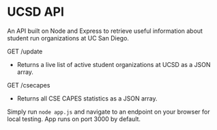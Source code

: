 # UCSD API 
An API built on Node and Express to retrieve useful information about student run organizations at UC San Diego. 

GET /update
- Returns a live list of active student organizations at UCSD as a JSON array. 

GET /csecapes
- Returns all CSE CAPES statistics as a JSON array.

Simply run `node app.js` and navigate to an endpoint on your browser for local testing. 
App runs on port 3000 by default.
